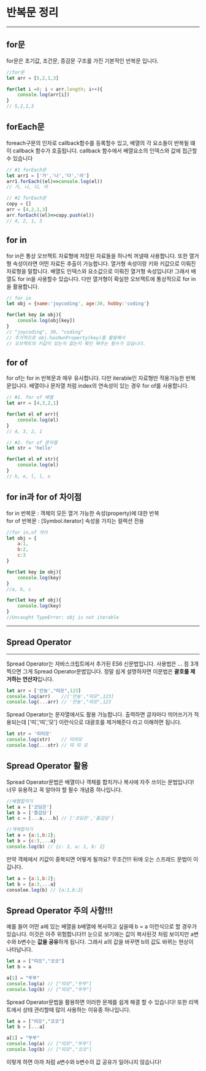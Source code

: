 # 반복문 정리

---

## for문

for문은 초기값, 조건문, 증감문 구조를 가진 기본적인 반복문 입니다.

```js
//for문
let arr = [5,2,1,3]

for(let i =0; i < arr.length; i++){
    console.log(arr[i])
}
// 5,2,1,3
```

## forEach문

foreach구문의 인자로 callback함수를 등록할수 있고, 배열의 각 요소들이 반복될 떄 이 callback 함수가 호출됩니다. callback 함수에서 배열요소의 인덱스와 값에 접근할수 있습니다

```js
// #1 forEach문
let arr1 = ['가','나','다','라']
arr1.forEach((el)=>console.log(el))
// 가, 나, 다, 라

// #2 forEach문 
copy = []
arr = [4,2,1,3]
arr.forEach((el)=>copy.push(el))
// 4, 2, 1, 3
```

## for in

for in은 통상 오브잭트 자료형에 저장된 자료들을 하나씩 꺼낼때 사용합니다. 또한 열거형 속성이라면 어떤 자료든 추출이 가능합니다. 열거형 속성이랑 키와 키값으로 이뤄진 자료형을 말합니다. 배열도 인덱스와 요소값으로 이뤄진 열거형 속성입니다! 그래서 배열도 for in을 사용할수 있습니다. 다만 열거형이 확실한 오브잭트에 통상적으로 for in을 활용합니다.

```js
// for in
let obj = {name:'joycoding', age:30, hobby:'coding'}

for(let key in obj){
    console.log(obj[key])
}
// "joycoding", 30, "coding"
// 추가적으로 obj.hasOwnProperty(key)를 활용해서
// 오브잭트의 키값이 있는지 없는지 확인 해주는 함수가 있습니다.
```

## for of

for of는 for in 반복문과 매우 유사합니다. 다만 iterable인 자료형만 적용가능한 반복문입니다. 배열이나 문자열 처럼 index의 연속성이 있는 경우 for of를 사용합니다.

```js
// #1. for of 배열
let arr = [4,3,2,1]

for(let el of arr){
    console.log(el)
}
// 4, 3, 2, 1

// #2. for of 문자열
let str = 'hello'

for(let el of str){
    console.log(el)
}
// h, e, l, l, o
```

## for in과 for of 차이점

for in 반복문 : 객체의 모든 열거 가능한 속성(property)에 대한 반복  
for of 반복문 : [Symbol.iterator] 속성을 가지는 컬렉션 전용  

```js
//for in,of 차이
let obj = {
    a:1,
    b:2,
    c:3
}

for(let key in obj){
    console.log(key)
}
//a, b, c

for(let key of obj){
    console.log(key)
}
//Uncaught TypeError: obj is not iterable
```

---

## Spread Operator

---

Spread Operator는 자바스크립트에서 추가된 ES6 신문법입니다. 사용법은 ... 점 3개 찍으면 그게 Spread Operator문법입니다. 정말 쉽게 설명하자면 이문법은 **괄호를 제거하는 연산자**입니다.

```js
let arr = ['안뇽',"띠모",123]
console.log(arr)    //['안뇽',"띠모",123]
console.log(...arr) // '안뇽',"띠모",123
```

Spread Operator는 문자열에서도 활용 가능합니다. 출력하면 글자마다 띄어쓰기가 적용되는데 ['띠','띠','모'] 이런식으로 대괄호를 제거해준다 라고 이해하면 됩니다.

```js
let str = '띠띠모'
console.log(str)    // 띠띠모
console.log(...str) // 띠 띠 모
```

## Spread Operator 활용
Spread Operator문법은 배열이나 객체를 합치거나 복사에 자주 쓰이는 문법입니다! 너무 유용하고 꼭 알아야 할 필수 개념중 하나입니다.

```js
//배열합치기
let a = ['코딩은']
let b = ['즐겁당']
let c = [...a,...b] // ['코딩은','즐겁당']

//객체합치기
let a = {a:1,b:2};
let b = {c:3,...a}
console.log(b) // {c: 3, a: 1, b: 2}
```

만약 객체에서 키값이 중복되면 어떻게 될까요? 무조건!!! 뒤에 오는 스프레드 문법이 이깁니다.

```js
let a = {a:1,b:2};
let b = {a:3,...a}
consoloe.log(b) // {a:1,b:2}
```

## Spread Operator 주의 사항!!!
예를 들어 어떤 a에 있는 배열을 b배열에 복사하고 싶을때 b = a 이런식으로 할 경우가 있습니다. 이것은 아주 위험합니다!!! 눈으로 보기에는 값이 복사된것 처럼 보이지만 a변수와 b변수는 **값을 공유**하게 됩니다. 그래서 a의 값을 바꾸면 b의 값도 바뀌는 현상이 나타납니다.

```js
let a = ["띠모","코코"]
let b = a

a[1] = "뚜뚜"
console.log(a) // ["띠모","뚜뚜"]
console.log(b) // ["띠모","뚜뚜"]
```

Spread Operator문법을 활용하면 이러한 문제를 쉽게 해결 할 수 있습니다! 또한 리엑트에서 상태 관리할때 많이 사용하는 이유중 하나입니다.

```js
let a = ["띠모","코코"]
let b = [...a]

a[1] = "뚜뚜"
console.log(a) // ["띠모","뚜뚜"]
console.log(b) // ["띠모","코코"]
```

이렇게 하면 아까 처럼 a변수와 b변수의 값 공유가 일어나지 않습니다!